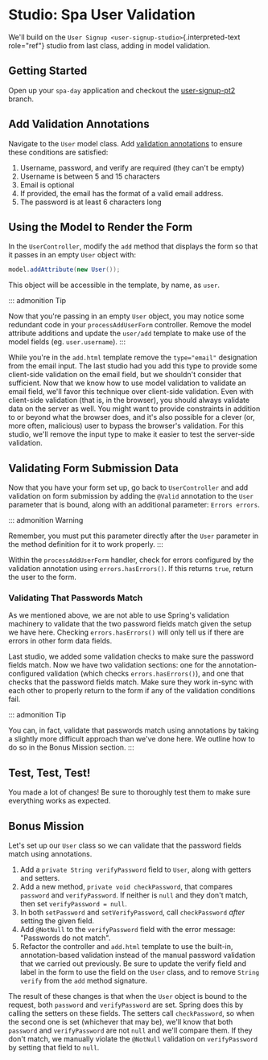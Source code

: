 # Studio: Spa User Validation

We'll build on the `User Signup <user-signup-studio>`{.interpreted-text
role="ref"} studio from last class, adding in model validation.

## Getting Started

Open up your `spa-day` application and checkout the
[user-signup-pt2](https://github.com/LaunchCodeEducation/spa-day-starter-code/tree/user-signup-pt2)
branch.

## Add Validation Annotations

Navigate to the `User` model class. Add [validation
annotations](https://docs.jboss.org/hibernate/beanvalidation/spec/2.0/api/)
to ensure these conditions are satisfied:

1.  Username, password, and verify are required (they can't be empty)
2.  Username is between 5 and 15 characters
3.  Email is optional
4.  If provided, the email has the format of a valid email address.
5.  The password is at least 6 characters long

## Using the Model to Render the Form

In the `UserController`, modify the `add` method that displays the form
so that it passes in an empty `User` object with:

``` java
model.addAttribute(new User());
```

This object will be accessible in the template, by name, as `user`.

::: admonition
Tip

Now that you\'re passing in an empty `User` object, you may notice some
redundant code in your `processAddUserForm` controller. Remove the model
attribute additions and update the `user/add` template to make use of
the model fields (eg. `user.username`).
:::

While you're in the `add.html` template remove the `type="email"`
designation from the email input. The last studio had you add this type
to provide some client-side validation on the email field, but we
shouldn't consider that sufficient. Now that we know how to use model
validation to validate an email field, we\'ll favor this technique over
client-side validation. Even with client-side validation (that is, in
the browser), you should always validate data on the server as well. You
might want to provide constraints in addition to or beyond what the
browser does, and it's also possible for a clever (or, more often,
malicious) user to bypass the browser's validation. For this studio,
we\'ll remove the input type to make it easier to test the server-side
validation.

## Validating Form Submission Data

Now that you have your form set up, go back to `UserController` and add
validation on form submission by adding the `@Valid` annotation to the
`User` parameter that is bound, along with an additional parameter:
`Errors errors`.

::: admonition
Warning

Remember, you must put this parameter directly after the `User`
parameter in the method definition for it to work properly.
:::

Within the `processAddUserForm` handler, check for errors configured by
the validation annotation using `errors.hasErrors()`. If this returns
`true`, return the user to the form.

### Validating That Passwords Match

As we mentioned above, we are not able to use Spring's validation
machinery to validate that the two password fields match given the setup
we have here. Checking `errors.hasErrors()` will only tell us if there
are errors in other form data fields.

Last studio, we added some validation checks to make sure the password
fields match. Now we have two validation sections: one for the
annotation-configured validation (which checks `errors.hasErrors()`),
and one that checks that the password fields match. Make sure they work
in-sync with each other to properly return to the form if any of the
validation conditions fail.

::: admonition
Tip

You can, in fact, validate that passwords match using annotations by
taking a slightly more difficult approach than we've done here. We
outline how to do so in the Bonus Mission section.
:::

## Test, Test, Test!

You made a lot of changes! Be sure to thoroughly test them to make sure
everything works as expected.

## Bonus Mission

Let's set up our `User` class so we can validate that the password
fields match using annotations.

1.  Add a `private String verifyPassword` field to `User`, along with
    getters and setters.
2.  Add a new method, `private void checkPassword`, that compares
    `password` and `verifyPassword`. If neither is `null` and they don't
    match, then set `verifyPassword = null`.
3.  In both `setPassword` and `setVerifyPassword`, call `checkPassword`
    *after* setting the given field.
4.  Add `@NotNull` to the `verifyPassword` field with the error message:
    "Passwords do not match".
5.  Refactor the controller and `add.html` template to use the built-in,
    annotation-based validation instead of the manual password
    validation that we carried out previously. Be sure to update the
    verify field and label in the form to use the field on the `User`
    class, and to remove `String verify` from the `add` method
    signature.

The result of these changes is that when the `User` object is bound to
the request, both `password` and `verifyPassword` are set. Spring does
this by calling the setters on these fields. The setters call
`checkPassword`, so when the second one is set (whichever that may be),
we'll know that both `password` and `verifyPassword` are not `null` and
we'll compare them. If they don't match, we manually violate the
`@NotNull` validation on `verifyPassword` by setting that field to
`null`.
